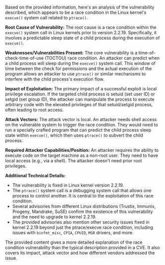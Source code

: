Based on the provided information, here's an analysis of the vulnerability described, which appears to be a race condition in the Linux kernel's `execve()` system call related to `ptrace()`.

**Root Cause of Vulnerability:**
The root cause is a race condition within the `execve()` system call in Linux kernels prior to version 2.2.19. Specifically, it involves a predictable sleep state of a child process during the execution of `execve()`.

**Weaknesses/Vulnerabilities Present:**
The core vulnerability is a time-of-check-time-of-use (TOCTOU) race condition. An attacker can predict when a child process will sleep during the `execve()` system call. This window of time between the check for permissions and the actual execution of the program allows an attacker to use `ptrace()` or similar mechanisms to interfere with the child process's execution flow.

**Impact of Exploitation:**
The primary impact of a successful exploit is local privilege escalation. If the targeted child process is setuid (set user ID) or setgid (set group ID), the attacker can manipulate the process to execute arbitrary code with the elevated privileges of that setuid/setgid process, often leading to root access.

**Attack Vectors:**
The attack vector is local. An attacker needs shell access on the vulnerable system to trigger the race condition. They would need to run a specially crafted program that can predict the child process sleep state within `execve()`, which then uses `ptrace()` to subvert the child process.

**Required Attacker Capabilities/Position:**
An attacker requires the ability to execute code on the target machine as a non-root user. They need to have local access (e.g., via a shell). The attacker doesn't need prior root privileges.

**Additional Technical Details:**
- The vulnerability is fixed in Linux kernel version 2.2.19.
- The `ptrace()` system call is a debugging system call that allows one process to control another. It is central to the exploitation of this race condition.
- Several advisories from different Linux distributions (Trustix, Immunix, Progeny, Mandrake, SuSE) confirm the existence of this vulnerability and the need to upgrade to kernel 2.2.19.
- The provided advisories also mention other security issues fixed in kernel 2.2.19 beyond just the ptrace/execve race condition, including issues with `binfmt_misc`, `CPIA`, `CPUID`, `MSR` drivers, and more.

The provided content gives a more detailed explanation of the race condition vulnerability than the typical description provided in a CVE. It also covers its impact, attack vector and how different vendors addressed the issue.
